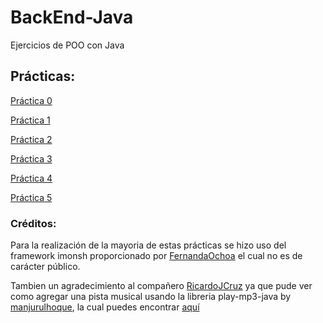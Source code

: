 # BackEnd-Java
Ejercicios de POO con Java

## Prácticas:

[Práctica 0](/0-Ejemplo%20LOL)

[Práctica 1](/1-Harry)

[Práctica 2](/2-Mona)

[Práctica 3](/3-Spider-Verse)

[Práctica 4](/4-Comic)

[Práctica 5](/5-Line%20up)

### Créditos:

Para la realización de la mayoria de estas prácticas se hizo uso del framework imonsh proporcionado por [FernandaOchoa](https://github.com/FernandaOchoa) el cual no es de carácter público.

Tambien un agradecimiento al compañero [RicardoJCruz](https://github.com/RicardoJCruz/) ya que pude ver como agregar una pista musical usando la libreria play-mp3-java by [manjurulhoque](https://github.com/manjurulhoque/play-mp3-java), la cual puedes encontrar [aquí](https://github.com/manjurulhoque/play-mp3-java)
